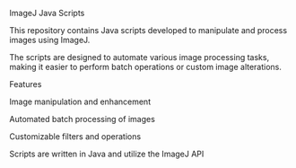 ImageJ Java Scripts

This repository contains Java scripts developed to manipulate and process images using ImageJ. 

The scripts are designed to automate various image processing tasks, making it easier to perform batch operations or custom image alterations.

Features

Image manipulation and enhancement

Automated batch processing of images

Customizable filters and operations

Scripts are written in Java and utilize the ImageJ API

